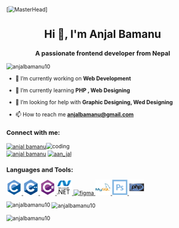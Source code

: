 [![MasterHead](https://tenor.com/view/welcome-banner-gif-25050052)]
<h1 align="center">Hi 👋, I'm Anjal Bamanu</h1>
<h3 align="center">A passionate frontend developer from Nepal</h3>

<p align="left"> <img src="https://komarev.com/ghpvc/?username=anjalbamanu10&label=Profile%20views&color=0e75b6&style=flat" alt="anjalbamanu10" /> </p>

- 🔭 I’m currently working on **Web Development**

- 🌱 I’m currently learning **PHP , Web Designing**

- 🤝 I’m looking for help with **Graphic Designing, Wed Designing**

- 📫 How to reach me **anjalbamanu@gmail.com**

<h3 align="left">Connect with me:</h3>
<img align="right" alt="coding" width="400" src="https://cdn.dribbble.com/users/1162077/screenshots/3848914/programmer.gif">


<p align="left">
<a href="https://linkedin.com/in/anjal bamanu" target="blank"><img align="center" src="https://raw.githubusercontent.com/rahuldkjain/github-profile-readme-generator/master/src/images/icons/Social/linked-in-alt.svg" alt="anjal bamanu" height="30" width="40" /></a>
<a href="https://fb.com/anjal bamanu" target="blank"><img align="center" src="https://raw.githubusercontent.com/rahuldkjain/github-profile-readme-generator/master/src/images/icons/Social/facebook.svg" alt="anjal bamanu" height="30" width="40" /></a>
<a href="https://instagram.com/aan_jal" target="blank"><img align="center" src="https://raw.githubusercontent.com/rahuldkjain/github-profile-readme-generator/master/src/images/icons/Social/instagram.svg" alt="aan_jal" height="30" width="40" /></a>
</p>

<h3 align="left">Languages and Tools:</h3>
<p align="left"> <a href="https://www.cprogramming.com/" target="_blank" rel="noreferrer"> <img src="https://raw.githubusercontent.com/devicons/devicon/master/icons/c/c-original.svg" alt="c" width="40" height="40"/> </a> <a href="https://www.w3schools.com/cpp/" target="_blank" rel="noreferrer"> <img src="https://raw.githubusercontent.com/devicons/devicon/master/icons/cplusplus/cplusplus-original.svg" alt="cplusplus" width="40" height="40"/> </a> <a href="https://www.w3schools.com/cs/" target="_blank" rel="noreferrer"> <img src="https://raw.githubusercontent.com/devicons/devicon/master/icons/csharp/csharp-original.svg" alt="csharp" width="40" height="40"/> </a> <a href="https://dotnet.microsoft.com/" target="_blank" rel="noreferrer"> <img src="https://raw.githubusercontent.com/devicons/devicon/master/icons/dot-net/dot-net-original-wordmark.svg" alt="dotnet" width="40" height="40"/> </a> <a href="https://www.figma.com/" target="_blank" rel="noreferrer"> <img src="https://www.vectorlogo.zone/logos/figma/figma-icon.svg" alt="figma" width="40" height="40"/> </a> <a href="https://www.mysql.com/" target="_blank" rel="noreferrer"> <img src="https://raw.githubusercontent.com/devicons/devicon/master/icons/mysql/mysql-original-wordmark.svg" alt="mysql" width="40" height="40"/> </a> <a href="https://www.photoshop.com/en" target="_blank" rel="noreferrer"> <img src="https://raw.githubusercontent.com/devicons/devicon/master/icons/photoshop/photoshop-line.svg" alt="photoshop" width="40" height="40"/> </a> <a href="https://www.php.net" target="_blank" rel="noreferrer"> <img src="https://raw.githubusercontent.com/devicons/devicon/master/icons/php/php-original.svg" alt="php" width="40" height="40"/> </a> </p>

<p><img align="left" src="https://github-readme-stats.vercel.app/api/top-langs?username=anjalbamanu10&show_icons=true&locale=en&layout=compact" alt="anjalbamanu10" /></p>

<p>&nbsp;<img align="center" src="https://github-readme-stats.vercel.app/api?username=anjalbamanu10&show_icons=true&locale=en" alt="anjalbamanu10" /></p>

<p><img align="center" src="https://github-readme-streak-stats.herokuapp.com/?user=anjalbamanu10&" alt="anjalbamanu10" /></p>

